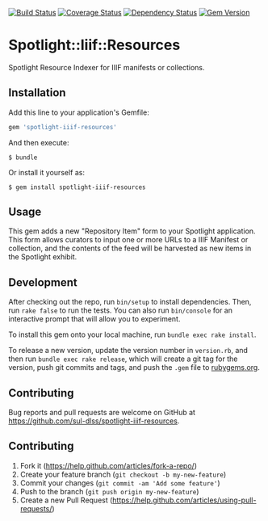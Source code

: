 [![Build Status](https://travis-ci.org/sul-dlss/spotlight-iiif-resources.svg?branch=master)](https://travis-ci.org/sul-dlss/spotlight-iiif-resources) [![Coverage Status](https://coveralls.io/repos/sul-dlss/spotlight-iiif-resources/badge.svg?branch=master&service=github)](https://coveralls.io/github/sul-dlss/spotlight-iiif-resources?branch=master) [![Dependency Status](https://gemnasium.com/sul-dlss/spotlight-iiif-resources.svg)](https://gemnasium.com/sul-dlss/spotlight-iiif-resources) [![Gem Version](https://badge.fury.io/rb/spotlight-iiif-resources.png)](http://badge.fury.io/rb/spotlight-iiif-resources)

# Spotlight::Iiif::Resources

Spotlight Resource Indexer for IIIF manifests or collections.

## Installation

Add this line to your application's Gemfile:

```ruby
gem 'spotlight-iiif-resources'
```

And then execute:

    $ bundle

Or install it yourself as:

    $ gem install spotlight-iiif-resources

## Usage

This gem adds a new "Repository Item" form to your Spotlight application. This form allows curators to input one or more URLs to a IIIF Manifest or collection, and the contents of the feed will be harvested as new items in the Spotlight exhibit.

## Development

After checking out the repo, run `bin/setup` to install dependencies. Then, run `rake false` to run the tests. You can also run `bin/console` for an interactive prompt that will allow you to experiment.

To install this gem onto your local machine, run `bundle exec rake install`. 

To release a new version, update the version number in `version.rb`, and then run `bundle exec rake release`, which will create a git tag for the version, push git commits and tags, and push the `.gem` file to [rubygems.org](https://rubygems.org).

## Contributing

Bug reports and pull requests are welcome on GitHub at https://github.com/sul-dlss/spotlight-iiif-resources.

## Contributing

1. Fork it (https://help.github.com/articles/fork-a-repo/)
2. Create your feature branch (`git checkout -b my-new-feature`)
3. Commit your changes (`git commit -am 'Add some feature'`)
4. Push to the branch (`git push origin my-new-feature`)
5. Create a new Pull Request (https://help.github.com/articles/using-pull-requests/)


